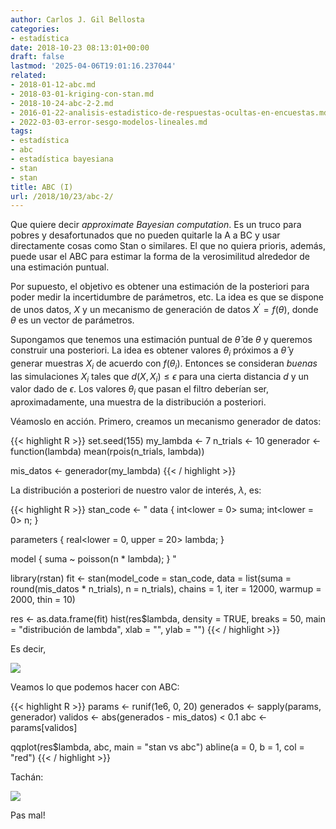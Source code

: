 ```yaml
---
author: Carlos J. Gil Bellosta
categories:
- estadística
date: 2018-10-23 08:13:01+00:00
draft: false
lastmod: '2025-04-06T19:01:16.237044'
related:
- 2018-01-12-abc.md
- 2018-03-01-kriging-con-stan.md
- 2018-10-24-abc-2-2.md
- 2016-01-22-analisis-estadistico-de-respuestas-ocultas-en-encuestas.md
- 2022-03-03-error-sesgo-modelos-lineales.md
tags:
- estadística
- abc
- estadística bayesiana
- stan
- stan
title: ABC (I)
url: /2018/10/23/abc-2/
---
```


Que quiere decir _approximate Bayesian computation_. Es un truco para pobres y desafortunados que no pueden quitarle la A a BC y usar directamente cosas como Stan o similares. El que no quiera prioris, además, puede usar el ABC para estimar la forma de la verosimilitud alrededor de una estimación puntual.

Por supuesto, el objetivo es obtener una estimación de la posteriori para poder medir la incertidumbre de parámetros, etc. La idea es que se dispone de unos datos, $X$ y un mecanismo de generación de datos $X^\prime = f(\theta)$, donde $\theta$ es un vector de parámetros.

Supongamos que tenemos una estimación puntual de $\hat{\theta}$ de $\theta$ y queremos construir una posteriori. La idea es obtener valores $\theta_i$ próximos a $\hat{\theta}$ y generar muestras $X_i$ de acuerdo con $f(\theta_i)$. Entonces se consideran _buenas_ las simulaciones $X_i$ tales que $d(X, X_i) \le \epsilon$ para una cierta distancia $d$ y un valor dado de $\epsilon$. Los valores $\theta_i$ que pasan el filtro deberían ser, aproximadamente, una muestra de la distribución a posteriori.

Véamoslo en acción. Primero, creamos un mecanismo generador de datos:

{{< highlight R >}}
set.seed(155)
my_lambda <- 7
n_trials <- 10
generador <- function(lambda) mean(rpois(n_trials, lambda))

mis_datos <- generador(my_lambda)
{{< / highlight >}}

La distribución a posteriori de nuestro valor de interés, $\lambda$, es:

{{< highlight R >}}
stan_code <- "
data {
    int<lower = 0> suma;
    int<lower = 0> n;
}

parameters {
    real<lower = 0, upper = 20> lambda;
}

model {
    suma ~ poisson(n * lambda);
}
"

library(rstan)
fit <- stan(model_code = stan_code,
            data = list(suma = round(mis_datos * n_trials),
                        n = n_trials),
            chains = 1, iter = 12000,
            warmup = 2000, thin = 10)

res <- as.data.frame(fit)
hist(res$lambda, density = TRUE,
    breaks = 50, main = "distribución de lambda",
    xlab = "", ylab = "")
{{< / highlight >}}

Es decir,


![](/wp-uploads/2018/10/dist_lambda.R.png#center)


Veamos lo que podemos hacer con ABC:

{{< highlight R >}}
params <- runif(1e6, 0, 20)
generados <- sapply(params, generador)
validos <- abs(generados - mis_datos) < 0.1
abc <- params[validos]

qqplot(res$lambda, abc, main = "stan vs abc")
abline(a = 0, b = 1, col = "red")
{{< / highlight >}}

Tachán:

![](/wp-uploads/2018/10/stan_vs_abc.png#center)

Pas mal!